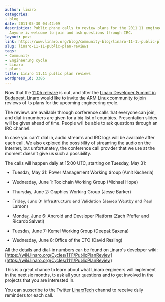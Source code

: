 ```yaml
---
author: linaro
categories:
- blog
date: 2011-05-30 04:42:09
description: Public phone calls to review plans for the 2011.11 engineering cycle.
  Anyone is welcome to join and ask questions through IRC.
layout: post
link: https://www.linaro.org/blog/community-blog/linaro-11-11-public-plan-reviews/
slug: linaro-11-11-public-plan-reviews
tags:
- Community
- Engineering cycle
- Linaro
- plans
title: Linaro 11.11 public plan reviews
wordpress_id: 3386
---
```


Now that the [11.05 release](/linaro-blog/2011/05/28/linaro-11-05-released/) is out, and after the [Linaro Developer Summit in Budapest](https://wiki.linaro.org/Events/2011-05-LDS), Linaro would like to invite the ARM Linux community to join reviews of its plans for the upcoming engineering cycle.

The reviews are available through conference calls that everyone can join, and dial-in numbers are given for a big list of countries. Presentation slides will be given ahead of time. People will be able to ask questions through an IRC channel.

In case you can't dial in, audio streams and IRC logs will be available after each call. We also explored the possibility of streaming the audio on the Internet, but unfortunately, the conference call provider that we use at the moment doesn't give us such a possibility.

The calls will happen daily at 15:00 UTC, starting on Tuesday, May 31:




  * Tuesday, May 31: Power Management Working Group (Amit Kucheria)


  * Wednesday, June 1: Toolchain Working Group (Michael Hope)


  * Thursday, June 2: Graphics Working Group (Jesse Barker)


  * Friday, June 3: Infrastructure and Validation (James Westby and Paul Larson)


  * Monday, June 6: Android and Developer Platform (Zach Pfeffer and Ricardo Salveti)


  * Tuesday, June 7: Kernel Working Group (Deepak Saxena)


  * Wednesday, June 8: Office of the CTO (David Rusling)


All the details and dial-in numbers can be found on Linaro's developer wiki: [https://wiki.linaro.org/Cycles/1111/PublicPlanReview](https://wiki.linaro.org/Cycles/1111/PublicPlanReview)

This is a great chance to learn about what Linaro engineers will implement in the next six months, to ask all your questions and to get involved in the projects that you are interested in.

You can subscribe to the Twitter [LinaroTech](http://twitter.com/#!/LinaroTech) channel to receive daily reminders for each call.